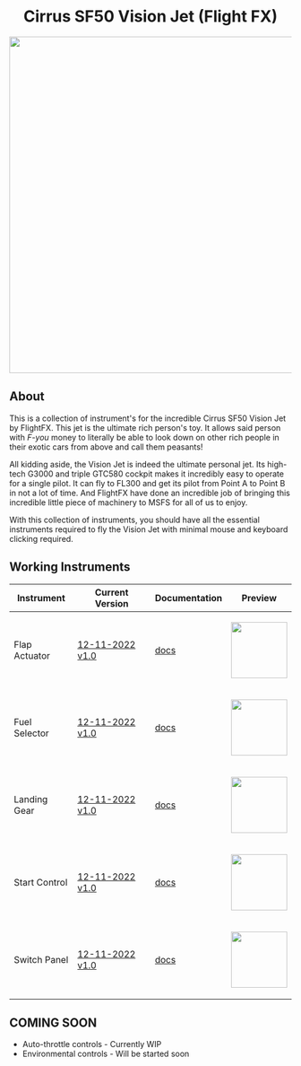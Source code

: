 <!-- PROJECT LOGO -->
<p align="center">
  <h1 align="center">Cirrus SF50 Vision Jet (Flight FX)</h1>
</p>
<p align="center"><img src="" width="600"/></p>

## About
This is a collection of instrument's for the incredible Cirrus SF50 Vision Jet by FlightFX. This jet is the ultimate rich person's toy. It allows said person with <em>F-you</em> money to literally be able to look down on other rich people in their exotic cars from above and call them peasants! 

All kidding aside, the Vision Jet is indeed the ultimate personal jet. Its high-tech G3000 and triple GTC580 cockpit makes it incredibly easy to operate for a single pilot. It can fly to FL300 and get its pilot from Point A to Point B in not a lot of time. And FlightFX have done an incredible job of bringing this incredible little piece of machinery to MSFS for all of us to enjoy. 

With this collection of instruments, you should have all the essential instruments required to fly the Vision Jet with minimal mouse and keyboard clicking required. 


<!-- ABOUT THE PROJECT -->
## Working Instruments

Instrument | Current Version | Documentation | Preview
-------------|-----------------|--------------|--------------
Flap Actuator | [12-11-2022 v1.0](#?raw=true) | [docs](#) | <p align="center"><img src="#.png" width="100"> </p>
Fuel Selector | [12-11-2022 v1.0](#?raw=true) | [docs](#) | <p align="center"><img src="#.png" width="100"> </p>
Landing Gear | [12-11-2022 v1.0](#?raw=true) | [docs](#) | <p align="center"><img src="#.png" width="100"> </p>
Start Control | [12-11-2022 v1.0](#?raw=true) | [docs](#) | <p align="center"><img src="#.png" width="100"> </p>
Switch Panel | [12-11-2022 v1.0](#?raw=true) | [docs](#) | <p align="center"><img src="#.png" width="100"> </p>





## COMING SOON
- Auto-throttle controls  - Currently WIP
- Environmental controls  - Will be started soon










